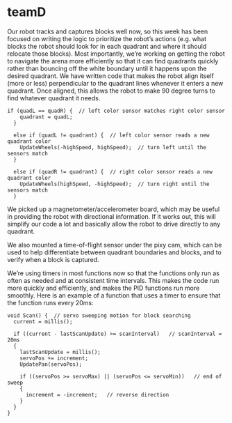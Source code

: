 # teamD

Our robot tracks and captures blocks well now, so this week has been focused on writing the logic to prioritize the robot’s actions (e.g. what blocks the robot should look for in each quadrant and where it should relocate those blocks). Most importantly, we’re working on getting the robot to navigate the arena more efficiently so that it can find quadrants quickly rather than bouncing off the white boundary until it happens upon the desired quadrant. We have written code that makes the robot align itself (more or less) perpendicular to the quadrant lines whenever it enters a new quadrant. Once aligned, this allows the robot to make 90 degree turns to find whatever quadrant it needs.

```
if (quadL == quadR) {  // left color sensor matches right color sensor
    quadrant = quadL;
  }

  else if (quadL != quadrant) {  // left color sensor reads a new quadrant color
    UpdateWheels(-highSpeed, highSpeed);  // turn left until the sensors match
  }

  else if (quadR != quadrant) {  // right color sensor reads a new quadrant color
    UpdateWheels(highSpeed, -highSpeed);  // turn right until the sensors match
  }
```
We picked up a magnetometer/accelerometer board, which may be useful in providing the robot with directional information. If it works out, this will simplify our code a lot and basically allow the robot to drive directly to any quadrant.

We also mounted a time-of-flight sensor under the pixy cam, which can be used to help differentiate between quadrant boundaries and blocks, and to verify when a block is captured.

We’re using timers in most functions now so that the functions only run as often as needed and at consistent time intervals. This makes the code run more quickly and efficiently, and makes the PID functions run more smoothly. Here is an example of a function that uses a timer to ensure that the function runs every 20ms:

```
void Scan() {  // servo sweeping motion for block searching  
  current = millis();

  if ((current - lastScanUpdate) >= scanInterval)   // scanInterval = 20ms
  {
    lastScanUpdate = millis();
    servoPos += increment;
    UpdatePan(servoPos);

    if ((servoPos >= servoMax) || (servoPos <= servoMin))   // end of sweep
    {
      increment = -increment;   // reverse direction
    }
  }
}
```
